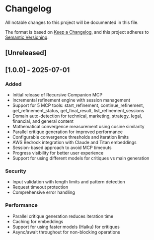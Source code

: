 # Changelog

All notable changes to this project will be documented in this file.

The format is based on [Keep a Changelog](https://keepachangelog.com/en/1.0.0/),
and this project adheres to [Semantic Versioning](https://semver.org/spec/v2.0.0.html).

## [Unreleased]

## [1.0.0] - 2025-07-01

### Added
- Initial release of Recursive Companion MCP
- Incremental refinement engine with session management
- Support for 5 MCP tools: start_refinement, continue_refinement, get_refinement_status, get_final_result, list_refinement_sessions
- Domain auto-detection for technical, marketing, strategy, legal, financial, and general content
- Mathematical convergence measurement using cosine similarity
- Parallel critique generation for improved performance
- Configurable convergence thresholds and iteration limits
- AWS Bedrock integration with Claude and Titan embeddings
- Session-based approach to avoid MCP timeouts
- Progress visibility for better user experience
- Support for using different models for critiques vs main generation

### Security
- Input validation with length limits and pattern detection
- Request timeout protection
- Comprehensive error handling

### Performance
- Parallel critique generation reduces iteration time
- Caching for embeddings
- Support for using faster models (Haiku) for critiques
- Async/await throughout for non-blocking operations

